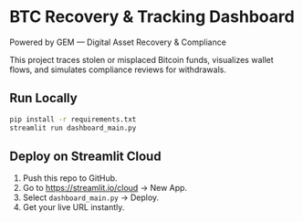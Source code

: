 # BTC Recovery & Tracking Dashboard  
Powered by GEM — Digital Asset Recovery & Compliance  

This project traces stolen or misplaced Bitcoin funds, visualizes wallet flows, and simulates compliance reviews for withdrawals.  

## Run Locally
```bash
pip install -r requirements.txt
streamlit run dashboard_main.py
```

## Deploy on Streamlit Cloud
1. Push this repo to GitHub.  
2. Go to https://streamlit.io/cloud → New App.  
3. Select `dashboard_main.py` → Deploy.  
4. Get your live URL instantly.  
